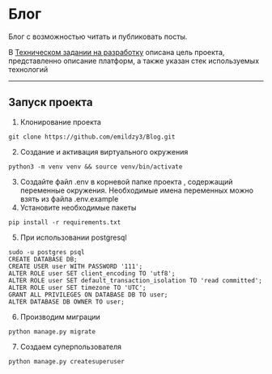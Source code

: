 # Блог

Блог с возможностью читать и публиковать посты.

В [Техническом задании на разработку](https://github.com/emildzy3/Blog/blob/main/doc/blog_tz.md) описана цель проекта, представленно  описание платформ, а также указан стек используемых технологий
___

## Запуск проекта 

1. Клонирование проекта

```
git clone https://github.com/emildzy3/Blog.git
```

2. Создание и активация виртуального окружения 

```
python3 -m venv venv && source venv/bin/activate
```
3. Создайте файл .env в корневой папке проекта , содержащий переменные окружения. Необходимые имена переменных можно взять из файла .env.example
4. Установите необходимые пакеты 
```
pip install -r requirements.txt
```
5. При использовании postgresql
```
sudo -u postgres psql
CREATE DATABASE DB;
CREATE USER user WITH PASSWORD '111';
ALTER ROLE user SET client_encoding TO 'utf8';
ALTER ROLE user SET default_transaction_isolation TO 'read committed';
ALTER ROLE user SET timezone TO 'UTC';
GRANT ALL PRIVILEGES ON DATABASE DB TO user;
ALTER DATABASE DB OWNER TO user;

```
6. Производим миграции 
```
python manage.py migrate 
```
7. Создаем суперпользователя 
```
python manage.py createsuperuser
```




